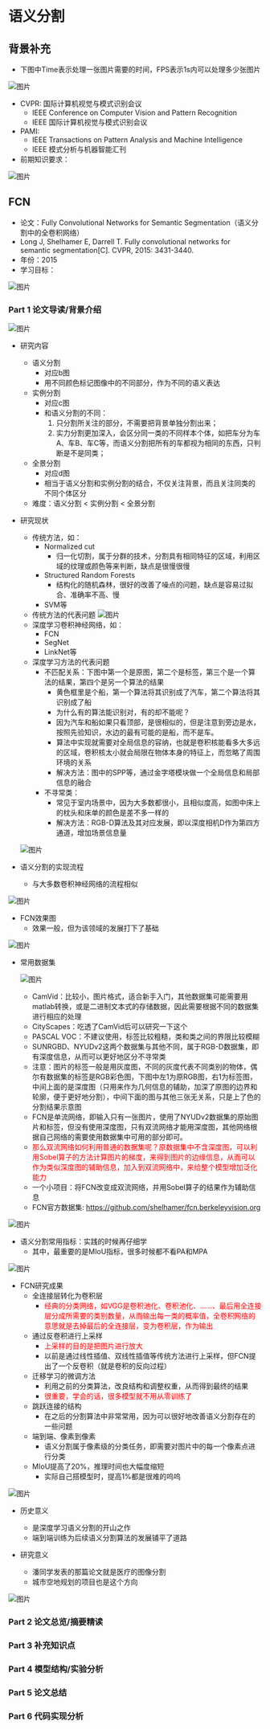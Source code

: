 # 语义分割

## 背景补充
- 下图中Time表示处理一张图片需要的时间，FPS表示1s内可以处理多少张图片

![图片](img/1.png)

- CVPR: 国际计算机视觉与模式识别会议
    - IEEE Conference on Computer Vision and Pattern Recognition
    - IEEE 国际计算机视觉与模式识别会议
- PAMI: 
    - IEEE Transactions on Pattern Analysis and Machine Intelligence
    - IEEE 模式分析与机器智能汇刊
- 前期知识要求：

![图片](img/2.png)

## FCN
- 论文：Fully Convolutional Networks for Semantic Segmentation（语义分割中的全卷积网络）
- Long J, Shelhamer E, Darrell T. Fully convolutional networks for semantic segmentation[C]. CVPR, 2015: 3431-3440.
- 年份：2015
- 学习目标：

![图片](img/3.png)
### Part 1 论文导读/背景介绍
![图片](img/4.png)
- 研究内容
    - 语义分割
        - 对应b图
        - 用不同颜色标记图像中的不同部分，作为不同的语义表达
    - 实例分割
        - 对应c图
        - 和语义分割的不同：
            1. 只分割所关注的部分，不需要把背景单独分割出来；
            2. 实力分割更加深入，会区分同一类的不同样本个体，如把车分为车A、车B、车C等，而语义分割把所有的车都视为相同的东西，只判断是不是同类；
    - 全景分割
        - 对应d图
        - 相当于语义分割和实例分割的结合，不仅关注背景，而且关注同类的不同个体区分
    - 难度：语义分割 < 实例分割 < 全景分割
- 研究现状
    - 传统方法，如：
        - Normalized cut
            - 归一化切割，属于分群的技术，分割具有相同特征的区域，利用区域的纹理或颜色等来判断，缺点是很慢很慢
        - Structured Random Forests
            - 结构化的随机森林，很好的改善了噪点的问题，缺点是容易过拟合、准确率不高、慢
        - SVM等
    - 传统方法的代表问题
        ![图片](img/5.png)
    - 深度学习卷积神经网络，如：
        - FCN
        - SegNet
        - LinkNet等
    - 深度学习方法的代表问题
        - 不匹配关系：下图中第一个是原图，第二个是标签，第三个是一个算法的结果，第四个是另一个算法的结果
            - 黄色框里是个船，第一个算法将其识别成了汽车，第二个算法将其识别成了船
            - 为什么有的算法能识别对，有的却不能呢？
            - 因为汽车和船如果只看顶部，是很相似的，但是注意到旁边是水，按照先验知识，水边的最有可能的是船，而不是车。
            - 算法中实现就需要对全局信息的容纳，也就是卷积核能看多大多远的区域，卷积核太小就会局限在物体本身的特征上，而忽略了周围环境的关系
            - 解决方法：图中的SPP等，通过金字塔模块做一个全局信息和局部信息的融合
        - 不寻常类：
            - 常见于室内场景中，因为大多数都很小，且相似度高，如图中床上的枕头和床单的颜色是差不多一样的
            - 解决方法：RGB-D算法及其对应发展，即以深度相机D作为第四方通道，增加场景信息量
            
    ![图片](img/6.png)
- 语义分割的实现流程
    - 与大多数卷积神经网络的流程相似

![图片](img/7.png)
- FCN效果图
    - 效果一般，但为该领域的发展打下了基础

![图片](img/8.png)
- 常用数据集

    ![图片](img/9.png)
    - CamVid：比较小，图片格式，适合新手入门，其他数据集可能需要用matlab转换，或是二进制文本式的存储数据，因此需要根据不同的数据集进行相应的处理
    - CityScapes：吃透了CamVid后可以研究一下这个
    - PASCAL VOC：不建议使用，标签比较粗糙，类和类之间的界限比较模糊
    - SUNRGBD、NYUDv2这两个数据集与其他不同，属于RGB-D数据集，即有深度信息，从而可以更好地区分不寻常类
    - 注意：图片的标签一般是用灰度图，不同的灰度代表不同类别的物体，偶尔有数据集的标签是RGB彩色图，下图中左1为原RGB图，右1为标签图，中间上面的是深度图（只用来作为几何信息的辅助，加深了原图的边界和轮廓，便于更好地分割），中间下面的图与其他三张无关系，只是上了色的分割结果示意图
    - FCN是单流网络，即输入只有一张图片，使用了NYUDv2数据集的原始图片和标签，但没有使用深度图，只有双流网络才能用深度图，其他网络根据自己网络的需要使用数据集中可用的部分即可。
    - <font color=red>那么双流网络如何利用普通的数据集呢？原数据集中不含深度图，可以利用Sobel算子的方法计算图片的梯度，来得到图片的边缘信息，从而可以作为类似深度图的辅助信息，加入到双流网络中，来给整个模型增加泛化能力</font>
    - 一个小项目：将FCN改变成双流网络，并用Sobel算子的结果作为辅助信息
    - FCN官方数据集: https://github.com/shelhamer/fcn.berkeleyvision.org

![图片](img/10.png)
- 语义分割常用指标：实践的时候再仔细学
    - 其中，最重要的是MIoU指标，很多时候都不看PA和MPA

![图片](img/11.png)

- FCN研究成果
    - 全连接层转化为卷积层
        - <font color=red>经典的分类网络，如VGG是卷积池化、卷积池化、……、最后用全连接层分成所需要的类别数量，从而输出每一类的概率值，全卷积网络的意思就是去掉最后的全连接层，变为卷积层，作为输出</font>
    - 通过反卷积进行上采样
        - <font color=red>上采样的目的是把图片进行放大</font>
        - 以前是通过线性插值、双线性插值等传统方法进行上采样，但FCN提出了一个反卷积（就是卷积的反向过程）
    - 迁移学习的微调方法
        - 利用之前的分类算法，改良结构和调整权重，从而得到最终的结果
        - <font color=red>很重要，学会的话，很多模型就不用从零训练了</font>
    - 跳跃连接的结构
        - 在之后的分割算法中非常常用，因为可以很好地改善语义分割存在的一些问题
    - 端到端、像素到像素
        - 语义分割属于像素级的分类任务，即需要对图片中的每一个像素点进行分类
    - MIoU提高了20%，推理时间也大幅度缩短
        - 实际自己搭模型时，提高1%都是很难的呜呜

![图片](img/12.png)
- 历史意义
    - 是深度学习语义分割的开山之作
    - 端到端训练为后续语义分割算法的发展铺平了道路

- 研究意义
    - 潘同学发表的那篇论文就是医疗的图像分割
    - 城市空地规划的项目也是这个方向

![图片](img/13.png)

    
### Part 2 论文总览/摘要精读

### Part 3 补充知识点

### Part 4 模型结构/实验分析

### Part 5 论文总结

### Part 6 代码实现分析